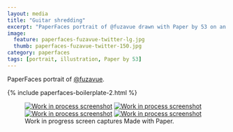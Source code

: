 ```yaml
---
layout: media
title: "Guitar shredding"
excerpt: "PaperFaces portrait of @fuzavue drawn with Paper by 53 on an iPad."
image: 
  feature: paperfaces-fuzavue-twitter-lg.jpg
  thumb: paperfaces-fuzavue-twitter-150.jpg
category: paperfaces
tags: [portrait, illustration, Paper by 53]
---
```


PaperFaces portrait of [@fuzavue](http://twitter.com/fuzavue).

{% include paperfaces-boilerplate-2.html %}

<figure class="third">
	<a href="{{ site.url }}/images/paperfaces-fuzavue-process-1-lg.jpg"><img src="{{ site.url }}/images/paperfaces-fuzavue-process-1-600.jpg" alt="Work in process screenshot"></a>
	<a href="{{ site.url }}/images/paperfaces-fuzavue-process-2-lg.jpg"><img src="{{ site.url }}/images/paperfaces-fuzavue-process-2-600.jpg" alt="Work in process screenshot"></a>
	<a href="{{ site.url }}/images/paperfaces-fuzavue-process-3-lg.jpg"><img src="{{ site.url }}/images/paperfaces-fuzavue-process-3-600.jpg" alt="Work in process screenshot"></a>
	<a href="{{ site.url }}/images/paperfaces-fuzavue-process-4-lg.jpg"><img src="{{ site.url }}/images/paperfaces-fuzavue-process-4-600.jpg" alt="Work in process screenshot"></a>
	<figcaption>Work in progress screen captures Made with Paper.</figcaption>
</figure>